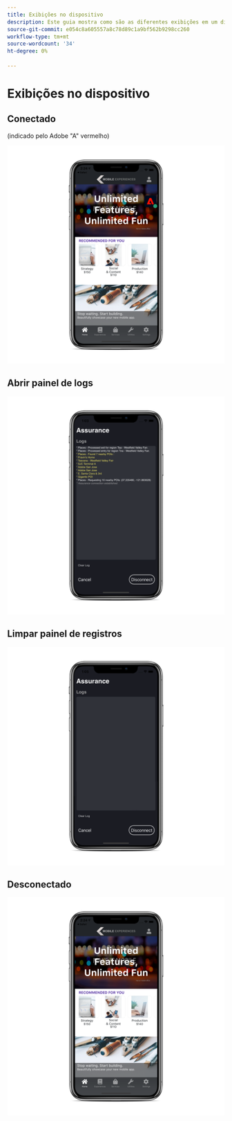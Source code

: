 ```yaml
---
title: Exibições no dispositivo
description: Este guia mostra como são as diferentes exibições em um dispositivo usando o Adobe Experience Platform Assurance.
source-git-commit: e054c8a605557a8c78d89c1a9bf562b9298cc260
workflow-type: tm+mt
source-wordcount: '34'
ht-degree: 0%

---
```



# Exibições no dispositivo

## Conectado

(indicado pelo Adobe &quot;A&quot; vermelho)

![](./images/on-device-views/connected.png)

## Abrir painel de logs

![](./images/on-device-views/logs-panel.png)

## Limpar painel de registros

![](./images/on-device-views/clear-logs-panel.png)

## Desconectado

![](./images/on-device-views/disconnected.png)

